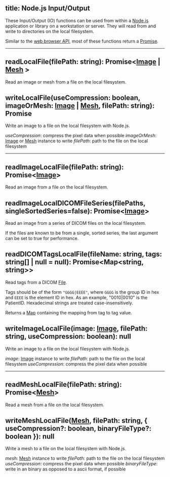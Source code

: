 title: Node.js Input/Output
---

These Input/Output (IO) functions can be used from within a [Node.js](https://nodejs.org/) application or library on a workstation or server. They will read from and write to directories on the local filesystem.

Similar to the [web browser API](./browser_io.html), most of these functions return a [Promise](https://developer.mozilla.org/en-US/docs/Web/JavaScript/Reference/Global_Objects/Promise).

---

## readLocalFile(filePath: string): Promise<[Image](./Image.html) | [Mesh](./Mesh.html) >

Read an image or mesh from a file on the local filesystem.

## writeLocalFile(useCompression: boolean, imageOrMesh: [Image](./Image.html) | [Mesh](./Mesh.html), filePath: string): Promise<null>

Write an image to a file on the local filesystem with Node.js.

*useCompression*: compress the pixel data when possible
*imageOrMesh*:    [Image](./Image.html) or [Mesh](./Mesh.html) instance to write
*filePath*:       path to the file on the local filesystem

---

## readImageLocalFile(filePath: string): Promise<[Image](./Image.html)>

Read an image from a file on the local filesystem.

## readImageLocalDICOMFileSeries(filePaths, singleSortedSeries=false): Promise<[Image](./Image.html)>

Read an image from a series of DICOM files on the local filesystem.

If the files are known to be from a single, sorted series, the last argument can be set to true for performance.

## readDICOMTagsLocalFile(fileName: string, tags: string[] | null = null): Promise<Map<string, string>>

Read tags from a DICOM [File](https://developer.mozilla.org/en-US/docs/Web/API/File).

Tags should be of the form `"GGGG|EEEE"`, where `GGGG` is the group ID in hex and `EEEE` is the element ID in hex. As an example, "0010|0010" is the PatientID.
Hexadecimal strings are treated case-insensitively.

Returns a [Map](https://developer.mozilla.org/en-US/docs/Web/JavaScript/Reference/Global_Objects/Map) containing the mapping from tag to tag value.

## writeImageLocalFile(image: [Image](./Image.html), filePath: string, useCompression: boolean): null

Write an image to a file on the local filesystem with Node.js.

*image*:          [Image](./Image.html) instance to write
*filePath*:       path to the file on the local filesystem
*useCompression*: compress the pixel data when possible

---

## readMeshLocalFile(filePath: string): Promise<[Mesh](./Mesh.html)>

Read a mesh from a file on the local filesystem.

## writeMeshLocalFile([Mesh](./Mesh.html), filePath: string, { useCompression?: boolean, binaryFileType?: boolean }): null

Write a mesh to a file on the local filesystem with Node.js.

*mesh*:           [Mesh](./Mesh.html) instance to write
*filePath*:       path to the file on the local filesystem
*useCompression*: compress the pixel data when possible
*binaryFileType*: write in an binary as opposed to a ascii format, if possible
